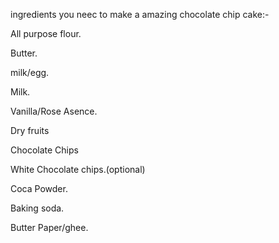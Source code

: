 ingredients you neec to make a amazing chocolate chip cake:-

All purpose flour.

Butter.

 milk/egg.

 Milk.

 Vanilla/Rose Asence.

 Dry fruits

Chocolate Chips

White Chocolate chips.(optional)

 Coca Powder.

 Baking soda.

 Butter Paper/ghee.
